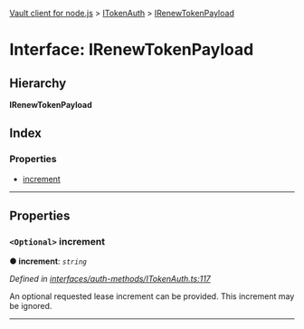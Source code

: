 [Vault client for node.js](../README.md) > [ITokenAuth](../modules/itokenauth.md) > [IRenewTokenPayload](../interfaces/itokenauth.irenewtokenpayload.md)

# Interface: IRenewTokenPayload

## Hierarchy

**IRenewTokenPayload**

## Index

### Properties

* [increment](itokenauth.irenewtokenpayload.md#increment)

---

## Properties

<a id="increment"></a>

### `<Optional>` increment

**● increment**: *`string`*

*Defined in [interfaces/auth-methods/ITokenAuth.ts:117](https://github.com/theogravity/vault-client/blob/91e39ec/src/interfaces/auth-methods/ITokenAuth.ts#L117)*

An optional requested lease increment can be provided. This increment may be ignored.

___

